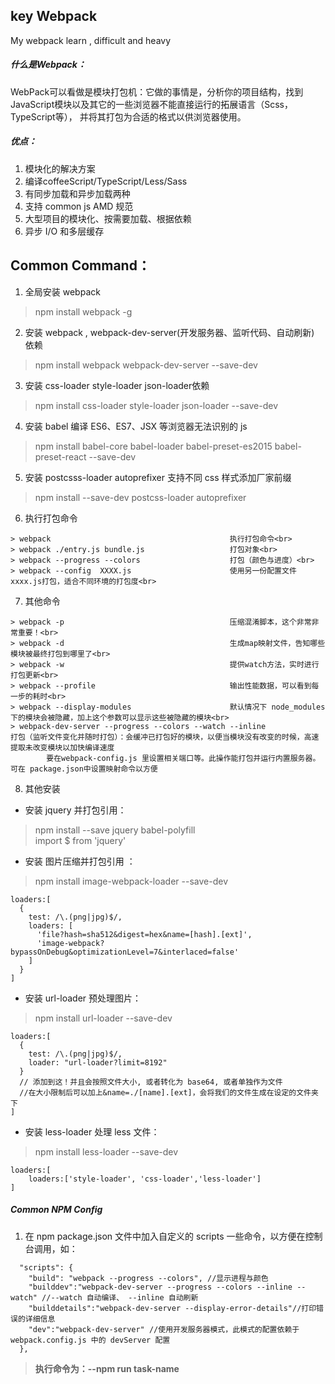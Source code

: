 ## key Webpack

My webpack learn , difficult and heavy


##### 什么是Webpack：

WebPack可以看做是模块打包机：它做的事情是，分析你的项目结构，找到JavaScript模块以及其它的一些浏览器不能直接运行的拓展语言（Scss，TypeScript等），
并将其打包为合适的格式以供浏览器使用。

##### 优点：

1. 模块化的解决方案
2. 编译coffeeScript/TypeScript/Less/Sass
3. 有同步加载和异步加载两种
4. 支持 common js AMD 规范
5. 大型项目的模块化、按需要加载、根据依赖
6. 异步 I/O 和多层缓存



## Common Command：

1. 全局安装 webpack
> npm install webpack -g

2. 安装 webpack , webpack-dev-server(开发服务器、监听代码、自动刷新) 依赖
> npm install webpack webpack-dev-server --save-dev

3. 安装 css-loader style-loader json-loader依赖
> npm install css-loader style-loader json-loader --save-dev

4. 安装 babel 编译 ES6、ES7、JSX 等浏览器无法识别的 js
> npm install babel-core babel-loader babel-preset-es2015 babel-preset-react --save-dev

5. 安装 postcsss-loader autoprefixer 支持不同 css 样式添加厂家前缀
> npm install --save-dev postcss-loader autoprefixer

6. 执行打包命令
```
> webpack                                        执行打包命令<br>
> webpack ./entry.js bundle.js                   打包对象<br>
> webpack --progress --colors                    打包（颜色与进度）<br>
> webpack --config  XXXX.js                      使用另一份配置文件xxxx.js打包，适合不同环境的打包度<br>
```

7. 其他命令
```
> webpack -p                                     压缩混淆脚本，这个非常非常重要！<br>
> webpack -d                                     生成map映射文件，告知哪些模块被最终打包到哪里了<br>
> webpack -w                                     提供watch方法，实时进行打包更新<br>
> webpack --profile                              输出性能数据，可以看到每一步的耗时<br>
> webpack --display-modules                      默认情况下 node_modules 下的模块会被隐藏，加上这个参数可以显示这些被隐藏的模块<br>
> webpack-dev-server --progress --colors --watch --inline
打包（监听文件变化并随时打包）：会缓冲已打包好的模块，以便当模块没有改变的时候，高速提取未改变模块以加快编译速度
	    要在webpack-config.js 里设置相关端口等。此操作能打包并运行内置服务器。可在 package.json中设置映射命令以方便
```
8. 其他安装

* 安装 jquery 并打包引用：
> npm install --save jquery babel-polyfill <br>
> import $ from 'jquery'

* 安装 图片压缩并打包引用 ：
> npm install image-webpack-loader --save-dev
```
loaders:[
  {
    test: /\.(png|jpg)$/,
    loaders: [
      'file?hash=sha512&digest=hex&name=[hash].[ext]',
      'image-webpack?bypassOnDebug&optimizationLevel=7&interlaced=false'
    ]
  }
]
```

* 安装 url-loader 预处理图片：
> npm install url-loader --save-dev
```
loaders:[
  {
    test: /\.(png|jpg)$/,
    loader: "url-loader?limit=8192"
  }
  // 添加到这！并且会按照文件大小, 或者转化为 base64, 或者单独作为文件
  //在大小限制后可以加上&name=./[name].[ext]，会将我们的文件生成在设定的文件夹下
]
```

* 安装 less-loader 处理 less 文件：
> npm install less-loader --save-dev
```
loaders:[
    loaders:['style-loader', 'css-loader','less-loader']
]
```





##### Common NPM Config

1. 在 npm package.json 文件中加入自定义的 scripts 一些命令，以方便在控制台调用，如：
```
  "scripts": {
    "build": "webpack --progress --colors", //显示进程与颜色
    "builddev":"webpack-dev-server --progress --colors --inline --watch" //--watch 自动编译、 --inline 自动刷新
    "builddetails":"webpack-dev-server --display-error-details"//打印错误的详细信息
    "dev":"webpack-dev-server" //使用开发服务器模式，此模式的配置依赖于 webpack.config.js 中的 devServer 配置
  },
```
> **执行命令为：--npm run task-name**






